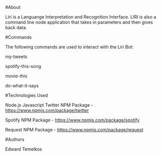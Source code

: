 
#About

Liri is a Languange Interpretation and Recognition Interface. LIRI is also a command line node application that takes in parameters and then gives back data.

#Commands

The following commands are used to interact with the Liri Bot:

my-tweets

spotify-this-song

movie-this

do-what-it-says


#Technologies Used

Node.js
Javascript
Twitter NPM Package - https://www.npmjs.com/package/twitter

Spotify NPM Package - https://www.npmjs.com/package/spotify

Request NPM Package - https://www.npmjs.com/package/request

#Authors

Edward Temelkos
